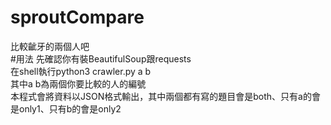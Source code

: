 # sproutCompare
比較齜牙的兩個人吧<br/>
#用法
先確認你有裝BeautifulSoup跟requests<br/>
在shell執行python3 crawler.py a b<br/>
其中a b為兩個你要比較的人的編號<br/>
本程式會將資料以JSON格式輸出，其中兩個都有寫的題目會是both、只有a的會是only1、只有b的會是only2<br/>
